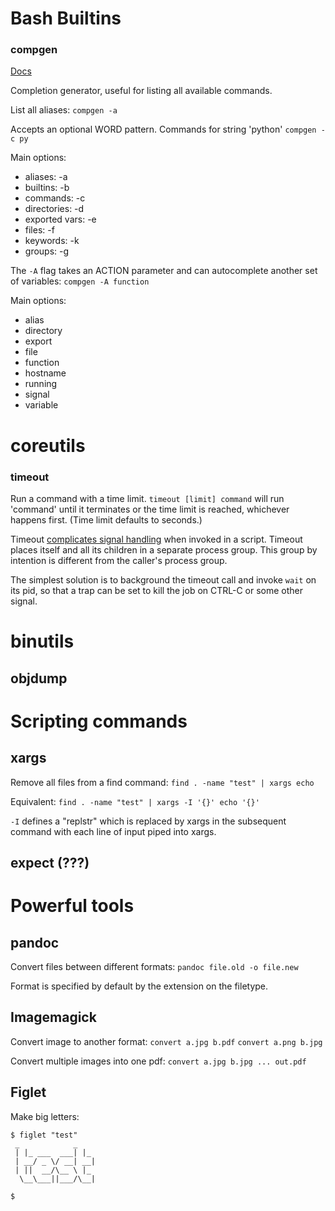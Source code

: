 # Bash Builtins

### compgen

[Docs](https://www.gnu.org/software/bash/manual/html_node/Programmable-Completion-Builtins.html)

Completion generator, useful for listing all available commands.

List all aliases:
`compgen -a`

Accepts an optional WORD pattern. Commands for string 'python'
`compgen -c py`

Main options:

* aliases: -a
* builtins: -b
* commands: -c
* directories: -d
* exported vars: -e
* files: -f
* keywords: -k
* groups: -g

The `-A` flag takes an ACTION parameter and can autocomplete another set of variables:
`compgen -A function`

Main options:
* alias
* directory
* export
* file
* function
* hostname
* running
* signal
* variable

# coreutils

### timeout

Run a command with a time limit. `timeout [limit] command` will run 'command' until it terminates or the time limit is reached, whichever happens first. (Time limit defaults to seconds.)

Timeout [complicates signal handling](https://unix.stackexchange.com/questions/57667/why-cant-i-kill-a-timeout-called-from-a-bash-script-with-a-keystroke) when invoked in a script. Timeout places itself and all its children in a separate process group. This group by intention is different from the caller's process group. 

The simplest solution is to background the timeout call and invoke `wait` on its pid, so that a trap can be set to kill the job on CTRL-C or some other signal.

# binutils

## objdump


# Scripting commands

## xargs

Remove all files from a find command:
`find . -name "test" | xargs echo`

Equivalent:
`find . -name "test" | xargs -I '{}' echo '{}'`

`-I` defines a "replstr" which is replaced by xargs in the subsequent command with each line of input piped into xargs.

## expect (???)

# Powerful tools

## pandoc

Convert files between different formats:
`pandoc file.old -o file.new`

Format is specified by default by the extension on the filetype.

## Imagemagick

Convert image to another format:
`convert a.jpg b.pdf`
`convert a.png b.jpg`

Convert multiple images into one pdf:
`convert a.jpg b.jpg ... out.pdf`

## Figlet

Make big letters:

```
$ figlet "test"
 _            _
 | |_ ___  ___| |_
 | __/ _ \/ __| __|
 | ||  __/\__ \ |_
  \__\___||___/\__|

$
```

